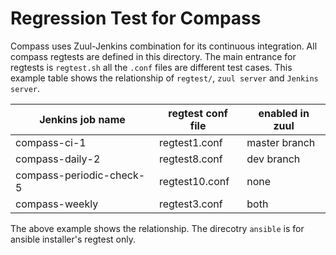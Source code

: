 Regression Test for Compass
===========================
Compass uses Zuul-Jenkins combination for its continuous integration. All compass regtests are defined in this directory. The main entrance for regtests is `regtest.sh` all the `.conf` files are different test cases. This example table shows the relationship of `regtest/`, `zuul server` and `Jenkins server`.

Jenkins job name | regtest conf file | enabled in zuul |
--- | --- | --- 
compass-ci-1 | regtest1.conf | master branch
compass-daily-2 | regtest8.conf | dev branch
compass-periodic-check-5 | regtest10.conf | none
compass-weekly | regtest3.conf | both

The above example shows the relationship. The direcotry `ansible` is for ansible installer's regtest only.
